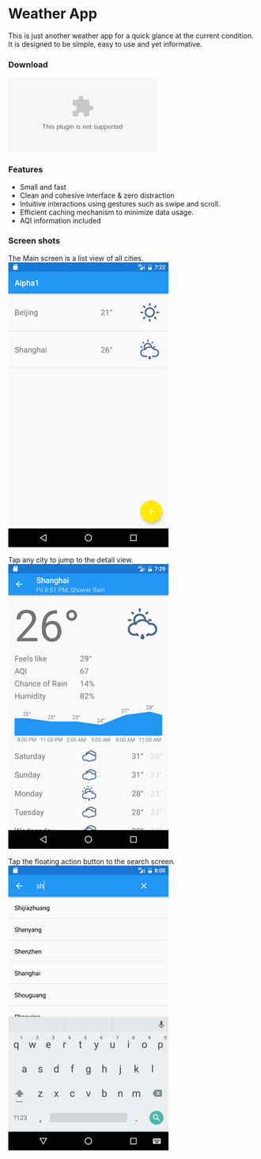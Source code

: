 # Weather App

This is just another weather app for a quick glance at the current condition. It is designed
to be simple, easy to use and yet informative.

### Download
![link](https://github.com/ssquirrel/Alpha1/releases/download/v0.1/app-debug.apk)

### Features

* Small and fast
* Clean and cohesive interface & zero distraction
* Intuitive interactions using gestures such as swipe and scroll.
* Efficient caching mechanism to minimize data usage.
* AQI information included

### Screen shots

The Main screen is a list view of all cities.<br/>
![Image of overview](https://raw.githubusercontent.com/ssquirrel/hello-world/master/alpha1_screens/overview.png)

Tap any city to jump to the detail view.<br/>
![Image of detail](https://raw.githubusercontent.com/ssquirrel/hello-world/master/alpha1_screens/detail.png)

Tap the floating action button to the search screen.<br/>
![Image of search](https://raw.githubusercontent.com/ssquirrel/hello-world/master/alpha1_screens/search.png)

